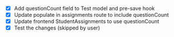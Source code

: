 - [x] Add questionCount field to Test model and pre-save hook
- [x] Update populate in assignments route to include questionCount
- [x] Update frontend StudentAssignments to use questionCount
- [x] Test the changes (skipped by user)
